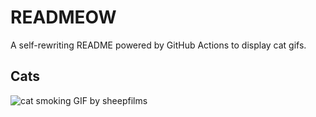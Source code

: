 # READMEOW

A self-rewriting README powered by GitHub Actions to display cat gifs.

## Cats

![cat smoking GIF by sheepfilms](https://media1.giphy.com/media/l0ExdMHUDKteztyfe/200.gif?cid=9acd02daqt1hktlt9nad01u4zk84pi6jlqtrh9p8n8murdnk&ep=v1_gifs_search&rid=200.gif&ct=g)
